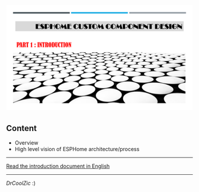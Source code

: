 # ![image](./images/titles_Page_1.png)

## Content

- Overview
- High level vision of ESPHome architecture/process

___
[Read the introduction document in English](/Part1-introduction/part1-introduction-en-US.md)
___
*DrCoolZic* :)
